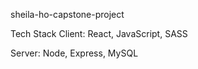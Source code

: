 sheila-ho-capstone-project

Tech Stack
Client: React, JavaScript, SASS

Server: Node, Express, MySQL
